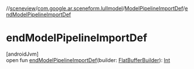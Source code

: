 //[sceneview](../../../index.md)/[com.google.ar.sceneform.lullmodel](../index.md)/[ModelPipelineImportDef](index.md)/[endModelPipelineImportDef](end-model-pipeline-import-def.md)

# endModelPipelineImportDef

[androidJvm]\
open fun [endModelPipelineImportDef](end-model-pipeline-import-def.md)(builder: [FlatBufferBuilder](../../com.google.flatbuffers/-flat-buffer-builder/index.md)): [Int](https://kotlinlang.org/api/latest/jvm/stdlib/kotlin/-int/index.html)
